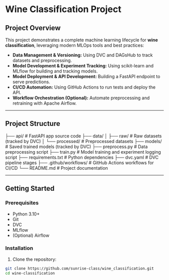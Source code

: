 # Wine Classification Project

## Project Overview

This project demonstrates a complete machine learning lifecycle for **wine classification**, leveraging modern MLOps tools and best practices:

- **Data Management & Versioning:** Using DVC and DAGsHub to track datasets and preprocessing.
- **Model Development & Experiment Tracking:** Using scikit-learn and MLflow for building and tracking models.
- **Model Deployment & API Development:** Building a FastAPI endpoint to serve predictions.
- **CI/CD Automation:** Using GitHub Actions to run tests and deploy the API.
- **Workflow Orchestration (Optional):** Automate preprocessing and retraining with Apache Airflow.

---

## Project Structure
├── api/ # FastAPI app source code
├── data/
│ ├── raw/ # Raw datasets (tracked by DVC)
│ └── processed/ # Preprocessed datasets
├── models/ # Saved trained models (tracked by DVC)
├── preprocess.py # Data preprocessing script
├── train.py # Model training and experiment logging script
├── requirements.txt # Python dependencies
├── dvc.yaml # DVC pipeline stages
├── .github/workflows/ # GitHub Actions workflows for CI/CD
└── README.md # Project documentation


---

## Getting Started

### Prerequisites

- Python 3.10+
- Git
- DVC
- MLflow
- (Optional) Airflow

### Installation

1. Clone the repository:

```bash
git clone https://github.com/sunrise-class/wine_classification.git
cd wine-classification
